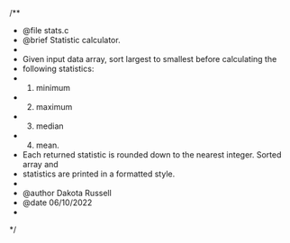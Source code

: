/**
 * @file stats.c 
 * @brief Statistic calculator.
 *
 * Given input data array, sort largest to smallest before calculating the
 * following statistics:
 * 1. minimum
 * 2. maximum
 * 3. median
 * 4. mean.
 * Each returned statistic is rounded down to the nearest integer. Sorted array and
 * statistics are printed in a formatted style.
 *
 * @author Dakota Russell
 * @date 06/10/2022
 *
 */
